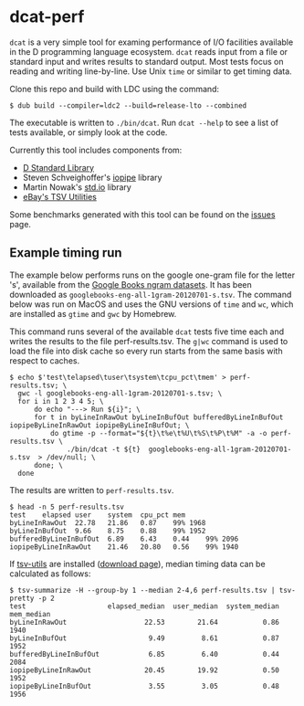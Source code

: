 # dcat-perf

`dcat` is a very simple tool for examing performance of I/O facilities available in the D programming language ecosystem. `dcat` reads input from a file or standard input and writes results to standard output. Most tests focus on reading and writing line-by-line. Use Unix `time` or similar to get timing data.

Clone this repo and build with LDC using the command:
```
$ dub build --compiler=ldc2 --build=release-lto --combined
```

The executable is written to `./bin/dcat`. Run `dcat --help` to see a list of tests available, or simply look at the code.

Currently this tool includes components from:
* [D Standard Library](https://dlang.org/phobos/index.html)
* Steven Schveighoffer's [iopipe](https://github.com/schveiguy/iopipe) library
* Martin Nowak's [std.io](https://github.com/MartinNowak/io) library
* [eBay's TSV Utilities](https://github.com/eBay/tsv-utils)

Some benchmarks generated with this tool can be found on the [issues](https://github.com/jondegenhardt/dcat-perf/issues) page.

## Example timing run

The example below performs runs on the google one-gram file for the letter 's', available from the [Google Books ngram datasets](http://storage.googleapis.com/books/ngrams/books/datasetsv2.html). It has been downloaded as `googlebooks-eng-all-1gram-20120701-s.tsv`. The command below was run on MacOS and uses the GNU versions of `time` and `wc`, which are installed as `gtime` and `gwc` by Homebrew.

This command runs several of the available `dcat` tests five time each and writes the results to the file perf-results.tsv. The `g|wc` command is used to load the file into disk cache so every run starts from the same basis with respect to caches.

```
$ echo $'test\telapsed\tuser\tsystem\tcpu_pct\tmem' > perf-results.tsv; \
  gwc -l googlebooks-eng-all-1gram-20120701-s.tsv; \
  for i in 1 2 3 4 5; \
      do echo "---> Run ${i}"; \
      for t in byLineInRawOut byLineInBufOut bufferedByLineInBufOut iopipeByLineInRawOut iopipeByLineInBufOut; \
          do gtime -p --format="${t}\t%e\t%U\t%S\t%P\t%M" -a -o perf-results.tsv \
              ./bin/dcat -t ${t}  googlebooks-eng-all-1gram-20120701-s.tsv  > /dev/null; \
      done; \
  done
```

The results are written to `perf-results.tsv`.

```
$ head -n 5 perf-results.tsv
test	elapsed	user	system	cpu_pct	mem
byLineInRawOut	22.78	21.86	0.87	99%	1968
byLineInBufOut	9.66	8.75	0.88	99%	1952
bufferedByLineInBufOut	6.89	6.43	0.44	99%	2096
iopipeByLineInRawOut	21.46	20.80	0.56	99%	1940
```

If [tsv-utils](https://github.com/eBay/tsv-utils) are installed ([download page](https://github.com/eBay/tsv-utils/releases)), median timing data can be calculated as follows:

```
$ tsv-summarize -H --group-by 1 --median 2-4,6 perf-results.tsv | tsv-pretty -p 2
test                    elapsed_median  user_median  system_median  mem_median
byLineInRawOut                   22.53        21.64           0.86        1940
byLineInBufOut                    9.49         8.61           0.87        1952
bufferedByLineInBufOut            6.85         6.40           0.44        2084
iopipeByLineInRawOut             20.45        19.92           0.50        1952
iopipeByLineInBufOut              3.55         3.05           0.48        1956
```
